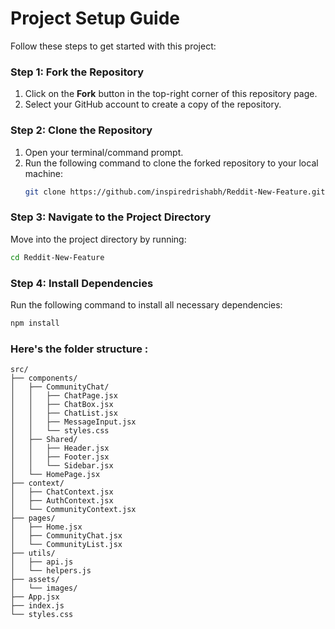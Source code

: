 # Project Setup Guide

Follow these steps to get started with this project:

### Step 1: Fork the Repository
1. Click on the **Fork** button in the top-right corner of this repository page.
2. Select your GitHub account to create a copy of the repository.

### Step 2: Clone the Repository
1. Open your terminal/command prompt.
2. Run the following command to clone the forked repository to your local machine:
   ```bash
   git clone https://github.com/inspiredrishabh/Reddit-New-Feature.git
### Step 3: Navigate to the Project Directory
Move into the project directory by running:

  ```bash
  cd Reddit-New-Feature
  ```
### Step 4: Install Dependencies
Run the following command to install all necessary dependencies:

  ```bash
  npm install
 ```
### Here's the folder structure : 

```
src/
├── components/
│   ├── CommunityChat/
│   │   ├── ChatPage.jsx
│   │   ├── ChatBox.jsx
│   │   ├── ChatList.jsx
│   │   ├── MessageInput.jsx
│   │   └── styles.css
│   ├── Shared/
│   │   ├── Header.jsx
│   │   ├── Footer.jsx
│   │   └── Sidebar.jsx
│   └── HomePage.jsx
├── context/
│   ├── ChatContext.jsx
│   ├── AuthContext.jsx
│   └── CommunityContext.jsx
├── pages/
│   ├── Home.jsx
│   ├── CommunityChat.jsx
│   └── CommunityList.jsx
├── utils/
│   ├── api.js
│   └── helpers.js
├── assets/
│   └── images/
├── App.jsx
├── index.js
└── styles.css
```
